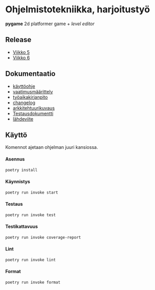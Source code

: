 # Ohjelmistotekniikka, harjoitustyö
**pygame** 2d platformer game + *level editor*

## Release
- [Viikko 5](https://github.com/Zediyo/ot-harjoitustyo/releases/tag/viikko5)
- [Viikko 6](https://github.com/Zediyo/ot-harjoitustyo/releases/tag/viikko6)

## Dokumentaatio
- [käyttöohje](dokumentaatio/kayttoohje.md)
- [vaatimusmäärittely](dokumentaatio/vaatimusmaarittely.md)
- [työaikakirjanpito](dokumentaatio/tuntikirjanpito.md)
- [changelog](dokumentaatio/changelog.md)
- [arkkitehtuurikuvaus](dokumentaatio/arkkitehtuuri.md)
- [Testausdokumentti](dokumentaatio/testaus.md)
- [lähdeviite](dokumentaatio/lahdeviite.md)

## Käyttö
Komennot ajetaan ohjelman juuri kansiossa.

#### Asennus
```bash
poetry install
```
#### Käynnistys
```bash
poetry run invoke start
```
#### Testaus
```bash
poetry run invoke test
```
#### Testikattavuus
```bash
poetry run invoke coverage-report
```
#### Lint
```bash
poetry run invoke lint
```
#### Format
```bash
poetry run invoke format
```
